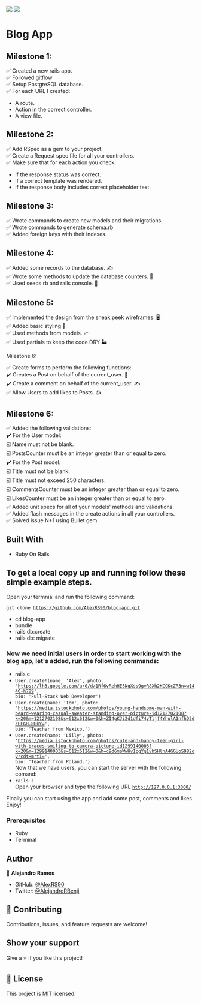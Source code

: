 ![](https://img.shields.io/badge/Microverse-blueviolet)
![](https://img.shields.io/badge/Ruby-red)

# Blog App

> 

## Milestone 1:

✅ Created a new rails app. <br>
✅ Followed gitflow <br>
✅ Setup PostgreSQL database. <br>
✅ For each URL I created: 
 - A route.
 - Action in the correct controller.
 - A view file.

## Milestone 2:

✅ Add RSpec as a gem to your project. <br>
✅ Create a Request spec file for all your controllers. <br>
✅ Make sure that for each action you check: <br>

 - If the response status was correct.
 - If a correct template was rendered.
 - If the response body includes correct placeholder text.

## Milestone 3:

✅ Wrote commands to create new models and their migrations. <br>
✅ Wrote commands to generate schema.rb <br>
✅ Added foreign keys with their indexes. <br>

## Milestone 4:

✅ Added some records to the database. ✍️ <br>
✅ Wrote some methods to update the database counters. 🔢 <br>
✅ Used seeds.rb and rails console. 🌱 <br>

## Milestone 5:

✅  Implemented the design from the sneak peek wireframes. 🖥️  <br>
✅  Added basic styling 🎨  <br>
✅  Used methods from models. 📈  <br>
✅  Used partials to keep the code DRY 🏜️  <br>

Milestone 6:

✅  Create forms to perform the following functions: <br>
      ✔️  Creates a Post on behalf of the current_user. 📄 <br>
      ✔️  Create a comment on behalf of the current_user. ✍️ <br>
✅  Allow Users to add likes to Posts. 👍 

## Milestone 6:

✅ Added the following validations:<br>
   ✔️ For the User model:<br>
     ☑️ Name must not be blank.<br>
     ☑️ PostsCounter must be an integer greater than or equal to zero.<br>
   ✔️ For the Post model:<br>
     ☑️ Title must not be blank.<br>
     ☑️ Title must not exceed 250 characters.<br>
     ☑️ CommentsCounter must be an integer greater than or equal to zero.<br>
     ☑️ LikesCounter must be an integer greater than or equal to zero.<br>
✅ Added unit specs for all of your models' methods and validations.<br>
✅ Added flash messages in the create actions in all your controllers.<br>
✅ Solved issue N+1 using Bullet gem<br>

## Built With

- Ruby On Rails

## To get a local copy up and running follow these simple example steps.

Open your termnial and run the following command:

<code>git clone https://github.com/AlexRS90/blog-app.git</code>
 - cd blog-app
 - bundle
 - rails db:create
 - rails db: migrate

### Now we need initial users in order to start working with the blog app, let's added, run the following commands:

 - rails c
 - <code>User.create!(name: 'Alex', photo: 'https://lh3.google.com/u/0/d/1Rf6vRehHE5NqXss9gvR8Xh2KCCKcZR3n=w1440-h789', bio: 'Full-Stack Web Developer')</code> <br>
 - <code>User.create(name: 'Tom', photo: 'https://media.istockphoto.com/photos/young-handsome-man-with-beard-wearing-casual-sweater-standing-over-picture-id1212702108?k=20&m=1212702108&s=612x612&w=0&h=ZI4gKJi2d1dfi74yTljf4YhulA1nfhD3dcUFGH-NUkY=', bio: 'Teacher from Mexico.')</code> <br>
 - <code>User.create(name: 'Lilly', photo: 'https://media.istockphoto.com/photos/cute-and-happy-teen-girl-with-braces-smiling-to-camera-picture-id1299140003?k=20&m=1299140003&s=612x612&w=0&h=c9d6mpWwHv1pgYg1vhSHlnA4GGUoS982oyrcdtHmrtI=', bio: 'Teacher from Poland.')</code> <br>
Now that we have users, you can start the server with the following comand:
 - <code>rails s</code> <br>
Open your browser and type the following URL <code>http://127.0.0.1:3000/</code>

Finally you can start using the app and add some post, comments and likes.
Enjoy!

### Prerequisites

- Ruby
- Terminal

## Author

👤 **Alejandro Ramos**

- GitHub: [@AlexRS90](https://github.com/AlexRS90)
- Twitter: [@AlejandroRBenji](https://twitter.com/AlejandroRBenji)


## 🤝 Contributing

Contributions, issues, and feature requests are welcome!


## Show your support

Give a ⭐️ if you like this project!

## 📝 License

This project is [MIT](./MIT.md) licensed.